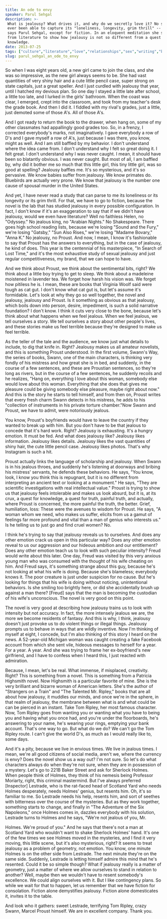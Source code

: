 ```yaml
---
title: An ode to envy
speaker: Parul Sehgal
description: >-
 What is jealousy? What drives it, and why do we secretly love it? No study has
 ever been able to capture its "loneliness, longevity, grim thrill" -- that is,
 says Parul Sehgal, except for fiction. In an eloquent meditation she scours pages
 from literature to show how jealousy is not so different from a quest for
 knowledge.
date: 2013-07-25
tags: ["culture","literature","love","relationships","sex","writing","books"]
slug: parul_sehgal_an_ode_to_envy
---
```


So when I was eight years old, a new girl came to join the class, and she was so
impressive, as the new girl always seems to be. She had vast quantities of very shiny hair
and a cute little pencil case, super strong on state capitals, just a great speller. And I
just curdled with jealousy that year, until I hatched my devious plan. So one day I stayed
a little late after school, a little too late, and I lurked in the girls' bathroom. When
the coast was clear, I emerged, crept into the classroom, and took from my teacher's desk
the grade book. And then I did it. I fiddled with my rival's grades, just a little, just
demoted some of those A's. All of those A's. 

And I got ready to return the book to the drawer, when hang on, some of my other
classmates had appallingly good grades too. So, in a frenzy, I corrected everybody's
marks, not imaginatively. I gave everybody a row of D's and I gave myself a row of A's,
just because I was there, you know, might as well. And I am still baffled by my behavior. I
don't understand where the idea came from. I don't understand why I felt so great doing
it. I felt great. I don't understand why I was never caught. I mean, it should have been
so blatantly obvious. I was never caught. But most of all, I am baffled by, why did it
bother me so much that this little girl, this tiny little girl, was so good at spelling?
Jealousy baffles me. It's so mysterious, and it's so pervasive. We know babies suffer from
jealousy. We know primates do. Bluebirds are actually very prone. We know that jealousy is
the number one cause of spousal murder in the United States.

And yet, I have never read a study that can parse to me its loneliness or its longevity or
its grim thrill. For that, we have to go to fiction, because the novel is the lab that has
studied jealousy in every possible configuration. In fact, I don't know if it's an
exaggeration to say that if we didn't have jealousy, would we even have literature? Well
no faithless Helen, no "Odyssey." No jealous king, no "Arabian Nights." No Shakespeare.
There goes high school reading lists, because we're losing "Sound and the Fury," we're
losing "Gatsby," "Sun Also Rises," we're losing "Madame Bovary," "Anna K." No jealousy, no
Proust. And now, I mean, I know it's fashionable to say that Proust has the answers to
everything, but in the case of jealousy, he kind of does. This year is the centennial of
his masterpiece, "In Search of Lost Time," and it's the most exhaustive study of sexual
jealousy and just regular competitiveness, my brand, that we can hope to
have.

And we think about Proust, we think about the sentimental bits, right? We think about a
little boy trying to get to sleep. We think about a madeleine moistened in lavender tea.
We forget how harsh his vision was. We forget how pitiless he is. I mean, these are books
that Virginia Woolf said were tough as cat gut. I don't know what cat gut is, but let's
assume it's formidable. Let's look at why they go so well together, the novel and jealousy,
jealousy and Proust. Is it something as obvious as that jealousy, which boils down into
person, desire, impediment, is such a solid narrative foundation? I don't know. I think it
cuts very close to the bone, because let's think about what happens when we feel jealous.
When we feel jealous, we tell ourselves a story. We tell ourselves a story about other
people's lives, and these stories make us feel terrible because they're designed to make
us feel terrible.

As the teller of the tale and the audience, we know just what details to include, to dig
that knife in. Right? Jealousy makes us all amateur novelists, and this is something
Proust understood. In the first volume, Swann's Way, the series of books, Swann, one of the
main characters, is thinking very fondly of his mistress and how great she is in bed, and
suddenly, in the course of a few sentences, and these are Proustian sentences, so they're
long as rivers, but in the course of a few sentences, he suddenly recoils and he realizes,
"Hang on, everything I love about this woman, somebody else would love about this woman.
Everything that she does that gives me pleasure could be giving somebody else pleasure,
maybe right about now." And this is the story he starts to tell himself, and from then on,
Proust writes that every fresh charm Swann detects in his mistress, he adds to his
"collection of instruments in his private torture chamber."Now Swann and Proust, we have
to admit, were notoriously jealous.

You know, Proust's boyfriends would have to leave the country if they wanted to break up
with him. But you don't have to be that jealous to concede that it's hard work. Right?
Jealousy is exhausting. It's a hungry emotion. It must be fed. And what does jealousy like?
Jealousy likes information. Jealousy likes details. Jealousy likes the vast quantities of
shiny hair, the cute little pencil case. Jealousy likes photos. That's why Instagram is
such a hit. 

Proust actually links the language of scholarship and jealousy. When Swann is in his
jealous throes, and suddenly he's listening at doorways and bribing his mistress'
servants, he defends these behaviors. He says, "You know, look, I know you think this is
repugnant, but it is no different from interpreting an ancient text or looking at a
monument." He says, "They are scientific investigations with real intellectual value."
Proust is trying to show us that jealousy feels intolerable and makes us look absurd, but
it is, at its crux, a quest for knowledge, a quest for truth, painful truth, and actually,
where Proust is concerned, the more painful the truth, the better. Grief, humiliation,
loss: These were the avenues to wisdom for Proust. He says, "A woman whom we need, who
makes us suffer, elicits from us a gamut of feelings far more profound and vital than a
man of genius who interests us." Is he telling us to just go and find cruel women?
No.

I think he's trying to say that jealousy reveals us to ourselves. And does any other
emotion crack us open in this particular way? Does any other emotion reveal to us our
aggression and our hideous ambition and our entitlement? Does any other emotion teach us
to look with such peculiar intensity? Freud would write about this later. One day, Freud
was visited by this very anxious young man who was consumed with the thought of his wife
cheating on him. And Freud says, it's something strange about this guy, because he's not
looking at what his wife is doing. Because she's blameless; everybody knows it. The poor
creature is just under suspicion for no cause. But he's looking for things that his wife
is doing without noticing, unintentional behaviors. Is she smiling too brightly here, or
did she accidentally brush up against a man there? [Freud] says that the man is becoming
the custodian of his wife's unconscious. The novel is very good on this
point.

The novel is very good at describing how jealousy trains us to look with intensity but not
accuracy. In fact, the more intensely jealous we are, the more we become residents of
fantasy. And this is why, I think, jealousy doesn't just provoke us to do violent things
or illegal things. Jealousy prompts us to behave in ways that are wildly inventive. Now
I'm thinking of myself at eight, I concede, but I'm also thinking of this story I heard on
the news. A 52-year-old Michigan woman was caught creating a fake Facebook account from
which she sent vile, hideous messages to herself for a year. For a year. A year. And she
was trying to frame her ex-boyfriend's new girlfriend, and I have to confess when I heard
this, I just reacted with admiration. 

Because, I mean, let's be real. What immense, if misplaced, creativity. Right? This is
something from a novel. This is something from a Patricia Highsmith novel. Now Highsmith is
a particular favorite of mine. She is the very brilliant and bizarre woman of American
letters. She's the author of "Strangers on a Train" and "The Talented Mr. Ripley," books
that are all about how jealousy, it muddles our minds, and once we're in the sphere, in
that realm of jealousy, the membrane between what is and what could be can be pierced in
an instant. Take Tom Ripley, her most famous character. Now, Tom Ripley goes from wanting
you or wanting what you have to being you and having what you once had, and you're under
the floorboards, he's answering to your name, he's wearing your rings, emptying your bank
account. That's one way to go. But what do we do? We can't go the Tom Ripley route. I can't
give the world D's, as much as I would really like to, some days.

And it's a pity, because we live in envious times. We live in jealous times. I mean, we're
all good citizens of social media, aren't we, where the currency is envy? Does the novel
show us a way out? I'm not sure. So let's do what characters always do when they're not
sure, when they are in possession of a mystery. Let's go to 221B Baker Street and ask for
Sherlock Holmes. When people think of Holmes, they think of his nemesis being Professor
Moriarty, right, this criminal mastermind. But I've always preferred [Inspector] Lestrade,
who is the rat-faced head of Scotland Yard who needs Holmes desperately, needs Holmes'
genius, but resents him. Oh, it's so familiar to me. So Lestrade needs his help, resents
him, and sort of seethes with bitterness over the course of the mysteries. But as they
work together, something starts to change, and finally in "The Adventure of the Six
Napoleons," once Holmes comes in, dazzles everybody with his solution, Lestrade turns to
Holmes and he says, "We're not jealous of you, Mr.

Holmes. We're proud of you." And he says that there's not a man at Scotland Yard who
wouldn't want to shake Sherlock Holmes' hand. It's one of the few times we see Holmes moved
in the mysteries, and I find it very moving, this little scene, but it's also mysterious,
right? It seems to treat jealousy as a problem of geometry, not emotion. You know, one
minute Holmes is on the other side from Lestrade. The next minute they're on the same
side. Suddenly, Lestrade is letting himself admire this mind that he's resented. Could it
be so simple though? What if jealousy really is a matter of geometry, just a matter of
where we allow ourselves to stand in relation to another? Well, maybe then we wouldn't
have to resent somebody's excellence. We could align ourselves with it. But I like
contingency plans. So while we wait for that to happen, let us remember that we have
fiction for consolation. Fiction alone demystifies jealousy. Fiction alone domesticates
it, invites it to the table.

And look who it gathers: sweet Lestrade, terrifying Tom Ripley, crazy Swann, Marcel Proust
himself. We are in excellent company. Thank you. 

<!--
ad_duration=3.33
event="TEDSalon NY2013"
external_start_time=0
intro_duration=11.82
is_subtitle_required="False"
is_talk_featured="True"
language="en"
language_swap="False"
native_language="en"
number_of_related_talks=6
number_of_speakers=1
number_of_subtitled_videos=31
number_of_tags=7
number_of_talk_download_languages=31
number_of_talk_more_resources=0
number_of_talk_recommendations=0
number_of_talks_take_actions=0
post_ad_duration=0.83
published_timestamp="2013-10-23 15:03:43"
recording_date="2013-07-25"
speaker_description="Literary critic"
speaker_is_published=1
speaker_name="Parul Sehgal"
talk_name="An ode to envy"
talks_tags=["culture","literature","love","relationships","sex","writing","books"]
url_audio="https://download.ted.com/talks/ParulSehgal_2013S.mp3?apikey=acme-roadrunner"
url_photo_speaker="https://pe.tedcdn.com/images/ted/4f42dbae79cdf42d62cb293d45c7a328841405cb_254x191.jpg"
url_photo_talk="https://pe.tedcdn.com/images/ted/71a9cebbabb63aed83eb29e37c72b4733eebb9af_1600x1200.jpg"
url_webpage="https://www.ted.com/talks/parul_sehgal_an_ode_to_envy"
video_type_name="TED Stage Talk"
-->